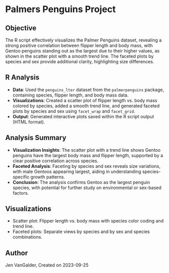 # Palmers Penguins Project

## Objective
The R script effectively visualizes the Palmer Penguins dataset, revealing a strong positive correlation between flipper length and body mass, with Gentoo penguins standing out as the largest due to their higher values, as shown in the scatter plot with a smooth trend line. The faceted plots by species and sex provide additional clarity, highlighting size differences.

## R Analysis
- **Data**: Used the `penguins_lter` dataset from the `palmerpenguins` package, containing species, flipper length, and body mass data.
- **Visualizations**: Created a scatter plot of flipper length vs. body mass colored by species, added a smooth trend line, and generated faceted plots by species and sex using `facet_wrap` and `facet_grid`.
- **Output**: Generated interactive plots saved within the R script output (HTML format).

## Analysis Summary
- **Visualization Insights**: The scatter plot with a trend line shows Gentoo penguins have the largest body mass and flipper length, supported by a clear positive correlation across species.
- **Faceted Analysis**: Faceting by species and sex reveals size variations, with male Gentoos appearing largest, aiding in understanding species-specific growth patterns.
- **Conclusion**: The analysis confirms Gentoo as the largest penguin species, with potential for further study on environmental or sex-based factors.

## Visualizations
- Scatter plot: Flipper length vs. body mass with species color coding and trend line.
- Faceted plots: Separate views by species and by sex and species combinations.

## Author
Jen VanGalder, Created on 2023-09-25
